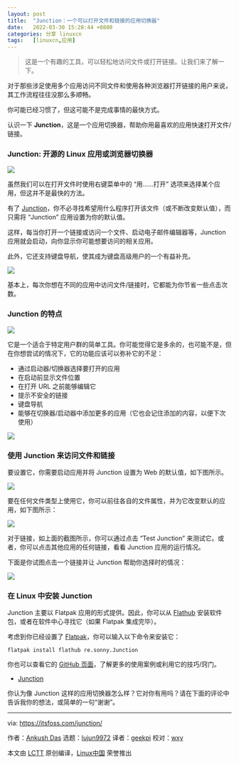 ```yaml
---
layout: post
title:	"Junction：一个可以打开文件和链接的应用切换器"
date:	2022-03-30 15:28:44 +0800 
categories:	分享 linuxcn 
tags:	[linuxcn,应用]
---
```




> 
> 这是一个有趣的工具，可以轻松地访问文件或打开链接。让我们来了解一下。
> 
> 
> 


对于那些涉足使用多个应用访问不同文件和使用各种浏览器打开链接的用户来说，其工作流程往往没那么多顺畅。


你可能已经习惯了，但这可能不是完成事情的最快方式。


认识一下 **Junction**，这是一个应用切换器，帮助你用最喜欢的应用快速打开文件/链接。


### Junction: 开源的 Linux 应用或浏览器切换器


![](/Asserts/Images//attachment/album/202203/30/152844uvibilnv625a8i6r.png)


虽然我们可以在打开文件时使用右键菜单中的 “用……打开” 选项来选择某个应用，但这并不是最快的方法。


有了 [Junction](https://apps.gnome.org/app/re.sonny.Junction/)，你不必寻找希望用什么程序打开该文件（或不断改变默认值），而只需将 “Junction” 应用设置为你的默认值。


这样，每当你打开一个链接或访问一个文件、启动电子邮件编辑器等，Junction 应用就会启动，向你显示你可能想要访问的相关应用。


此外，它还支持键盘导航，使其成为键盘高级用户的一个有益补充。


![](/Asserts/Images//attachment/album/202203/30/152845vg9ysclol617ozzx.jpg)


基本上，每次你想在不同的应用中访问文件/链接时，它都能为你节省一些点击次数。


### Junction 的特点


![](/Asserts/Images//attachment/album/202203/30/152845mvxxvlqq51dkqgxz.jpg)


它是一个适合于特定用户群的简单工具。你可能觉得它是多余的，也可能不是，但在你想尝试的情况下，它的功能应该可以弥补它的不足：


* 通过启动器/切换器选择要打开的应用
* 在启动前显示文件位置
* 在打开 URL 之前能够编辑它
* 提示不安全的链接
* 键盘导航
* 能够在切换器/启动器中添加更多的应用（它也会记住添加的内容，以便下次使用）


![](/Asserts/Images//attachment/album/202203/30/152846dktutnb35oee3i37.jpg)


### 使用 Junction 来访问文件和链接


要设置它，你需要启动应用并将 Junction 设置为 Web 的默认值，如下图所示。


![](/Asserts/Images//attachment/album/202203/30/152846lqb848qql904qb80.jpg)


要在任何文件类型上使用它，你可以前往各自的文件属性，并为它改变默认的应用，如下图所示：


![](/Asserts/Images//attachment/album/202203/30/152847gnbsjcujbjbss0sc.png)


对于链接，如上面的截图所示，你可以通过点击 “Test Junction” 来测试它。或者，你可以点击其他应用的任何链接，看看 Junction 应用的运行情况。


下面是你试图点击一个链接并让 Junction 帮助你选择时的情况：


![](/Asserts/Images//attachment/album/202203/30/152847v5ciei73eca5cece.jpg)


### 在 Linux 中安装 Junction


Junction 主要以 Flatpak 应用的形式提供。因此，你可以从 [Flathub](https://flathub.org/apps/details/re.sonny.Junction) 安装软件包，或者在软件中心寻找它（如果 Flatpak 集成完毕）。


考虑到你已经设置了 [Flatpak](https://itsfoss.com/flatpak-guide/)，你可以输入以下命令来安装它：



```
flatpak install flathub re.sonny.Junction

```

你也可以查看它的 [GitHub 页面](https://github.com/sonnyp/Junction)，了解更多的使用案例或利用它的技巧/窍门。


* [Junction](https://flathub.org/apps/details/re.sonny.Junction)


你认为像 Junction 这样的应用切换器怎么样？它对你有用吗？请在下面的评论中告诉我你的想法，或简单的一句“谢谢”。




---


via: <https://itsfoss.com/junction/>


作者：[Ankush Das](https://itsfoss.com/author/ankush/) 选题：[lujun9972](https://github.com/lujun9972) 译者：[geekpi](https://github.com/geekpi) 校对：[wxy](https://github.com/wxy)


本文由 [LCTT](https://github.com/LCTT/TranslateProject) 原创编译，[Linux中国](https://linux.cn/) 荣誉推出
